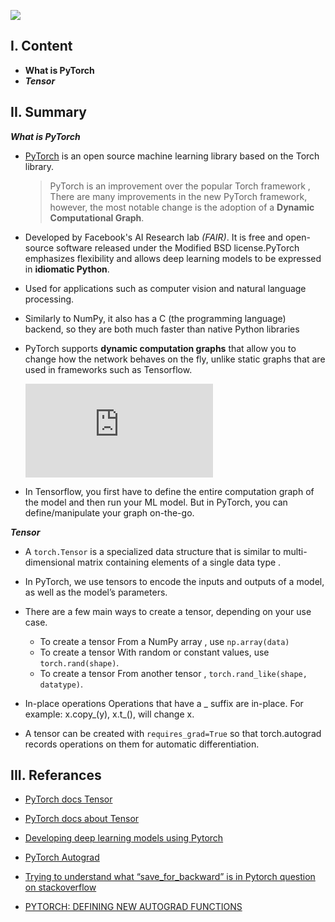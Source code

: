 ![](https://github.com/pytorch/pytorch/blob/master/docs/source/_static/img/pytorch-logo-dark.png)


I. Content
------------

- **What is PyTorch**
- ***Tensor***




II. ****Summary**** 
------------

***What is PyTorch***

   - [PyTorch](https://us.hidester.com/proxy.php?u=eJwrtjI0s1ISmnSq537GmV4ne9cnTHXz1JWsAXPICVc%3D&b=7) is an open source machine learning library based on the Torch library.
        
       >  PyTorch is an improvement over the popular Torch framework , There are many improvements in the new PyTorch framework, however, the most notable change is the adoption 
         of a **Dynamic Computational Graph**.
    
   - Developed by Facebook's AI Research lab *(FAIR)*. It is free and open-source software released under the Modified BSD license.PyTorch emphasizes flexibility and allows deep 
        learning models to be expressed in **idiomatic Python**.

   - Used for applications such as computer vision and natural language processing.

   - Similarly to NumPy, it also has a C (the programming language) backend, so they are both much faster than native Python libraries


   - PyTorch supports **dynamic computation graphs** that allow you to change how the network behaves on the fly, unlike static graphs that are used in frameworks such as Tensorflow.

       ![](https://us.hidester.com/proxy.php?u=eJwBQQC%2B%2F3M6NTc6Ivtz%2FliAiY7VUvCafMfZxC7A6cB7RZELGn8WbPAjgM%2FYS%2BRcmwe021vaVUFK7rREXNvBopPAyuLjXyI7VGEimQ%3D%3D&b=7)
    
   - In Tensorflow, you first have to define the entire computation graph of the model and then run your ML model. But in PyTorch, you can define/manipulate your graph on-the-go.

 
 
***Tensor***   
      
   - A `torch.Tensor` is a  specialized data structure that is similar to multi-dimensional matrix containing elements of a single data type .
      
   - In PyTorch, we use tensors to encode the inputs and outputs of a model, as well as the model’s parameters.
      
   - There are a few main ways to create a tensor, depending on your use case.

        - To create a tensor From a NumPy array , use `np.array(data)`
        - To create a tensor With random or constant values, use `torch.rand(shape)`.
        - To create a tensor From another tensor , `torch.rand_like(shape, datatype)`.

   - In-place operations Operations that have a _ suffix are in-place. For example: x.copy_(y), x.t_(), will change x.

   - A tensor can be created with `requires_grad=True` so that torch.autograd records operations on them for automatic differentiation.





III. **Referances**
------------

- [PyTorch docs Tensor](https://pytorch.org/docs/stable/tensors.html)
- [PyTorch docs about Tensor](https://pytorch.org/docs/stable/tensors.html)

- [Developing deep learning models using  Pytorch](https://www.coursera.org/learn/deep-neural-networks-with-pytorch/home/welcome)

- [PyTorch Autograd](https://towardsdatascience.com/pytorch-autograd-understanding-the-heart-of-pytorchs-magic-2686cd94ec95)

- [Trying to understand what “save_for_backward” is in Pytorch question on stackoverflow](https://stackoverflow.com/questions/64460017/trying-to-understand-what-save-for-backward-is-in-pytorch)

- [PYTORCH: DEFINING NEW AUTOGRAD FUNCTIONS](https://pytorch.org/tutorials/beginner/examples_autograd/two_layer_net_custom_function.html)
